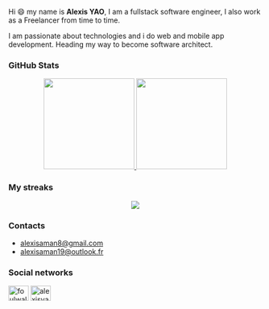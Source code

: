 Hi 😄 my name is __Alexis YAO__, I am a fullstack software engineer, I also work as a Freelancer from time to time.


I am passionate about technologies and i do web and mobile app development. Heading my way to become software architect.

### GitHub Stats
<p align="center">
<a href="https://github.com/misteral1009">
  <img height="180em" src="https://github-readme-stats-eight-theta.vercel.app/api?username=foulwalf&show_icons=true&theme=onedark&include_all_commits=true&count_private=true"/>
  <img height="180em" src="https://github-readme-stats-eight-theta.vercel.app/api/top-langs/?username=foulwalf&layout=compact&langs_count=8&theme=onedark"/>
</a>
</p>

### My streaks

<p align="center">
 <a href="https://github.com/foulwalf"><img src="https://github-readme-streak-stats.herokuapp.com?user=foulwalf&theme=onedark&hide_border=true&date_format=M%20j%5B%2C%20Y%5D"/></a>
</p>

### Contacts
- [alexisaman8@gmail.com](mailto:alexisaman8@gmail.com)
- [alexisaman19@outlook.fr](mailto:alexisaman19@outlook.fr)

### Social networks
<p align="left">
<a href="https://twitter.com/foulwalf" target="blank"><img align="center" src="https://raw.githubusercontent.com/rahuldkjain/github-profile-readme-generator/master/src/images/icons/Social/twitter.svg" alt="foulwalf" height="30" width="40" /></a>
<a href="https://linkedin.com/in/alexisyao" target="blank"><img align="center" src="https://raw.githubusercontent.com/rahuldkjain/github-profile-readme-generator/master/src/images/icons/Social/linked-in-alt.svg" alt="alexisyao" height="30" width="40" /></a>
</p>
